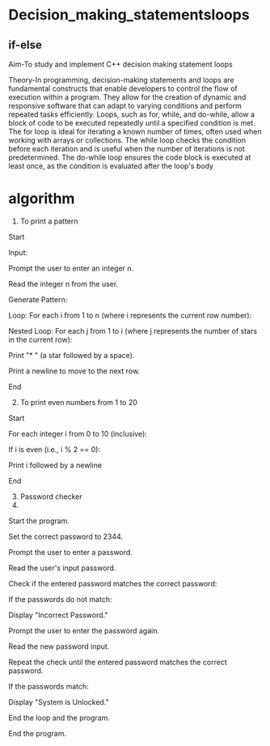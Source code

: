 
# Decision_making_statementsloops
## if-else

Aim-To study and implement C++ decision making statement loops

Theory-In programming, decision-making statements and loops are fundamental constructs that enable developers to control the flow of execution within a program. They allow for the creation of dynamic and responsive software that can adapt to varying conditions and perform repeated tasks efficiently. Loops, such as for, while, and do-while, allow a block of code to be executed repeatedly until a specified condition is met. The for loop is ideal for iterating a known number of times, often used when working with arrays or collections. The while loop checks the condition before each iteration and is useful when the number of iterations is not predetermined. The do-while loop ensures the code block is executed at least once, as the condition is evaluated after the loop's body
# algorithm

1. To print a pattern

Start

Input:

Prompt the user to enter an integer n.

Read the integer n from the user.

Generate Pattern:

Loop: For each i from 1 to n (where i represents the current row number):

Nested Loop: For each j from 1 to i (where j represents the number of stars in the current row):

Print "* " (a star followed by a space).

Print a newline to move to the next row.

End

2. To print even numbers from 1 to 20

 Start
 
For each integer i from 0 to 10 (inclusive):

If i is even (i.e., i % 2 == 0):

Print i followed by a newline

End

3. Password checker
4. 
Start the program.

Set the correct password to 2344.

Prompt the user to enter a password.

Read the user's input password.

Check if the entered password matches the correct password:

If the passwords do not match:

Display "Incorrect Password."

Prompt the user to enter the password again.

Read the new password input.

Repeat the check until the entered password matches the correct password.

If the passwords match:

Display "System is Unlocked."

End the loop and the program.

End the program.

